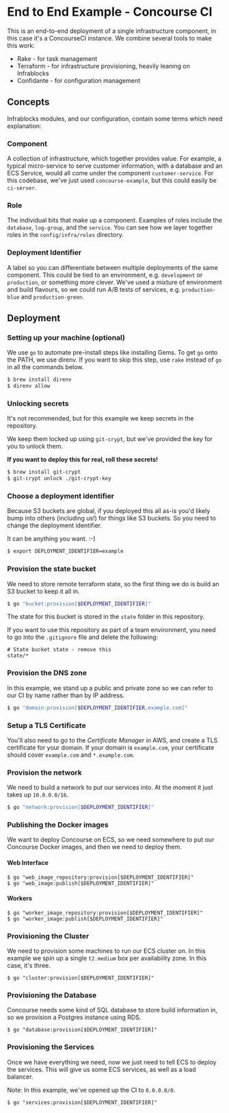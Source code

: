 # End to End Example - Concourse CI

This is an end-to-end deployment of a single infrastructure component, in this
case it's a ConcourseCI instance. We combine several tools to make this work:

* Rake - for task management
* Terraform - for infrastructure provisioning, heavily leaning on Infrablocks
* Confidante - for configuration management

## Concepts

Infrablocks modules, and our configuration, contain some terms which need
explanation:

### Component

A collection of infrastructure, which together provides value. For example, a
typical micro-service to serve customer information, with a database and an ECS
Service, would all come under the component `customer-service`. For this 
codebase, we've just used `concourse-example`, but this could easily be 
`ci-server`.

### Role

The individual bits that make up a component. Examples of roles include the 
`database`, `log-group`, and the `service`. You can see how we layer together
roles in the `config/infra/roles` directory.

### Deployment Identifier

A label so you can differentiate between multiple deployments of the same 
component. This could be tied to an environment, e.g. `development` or 
`production`, or something more clever. We've used a mixture of environment and
build flavours, so we could run A/B tests of services, e.g. `production-blue`
and `production-green`.

## Deployment

### Setting up your machine (optional)

We use `go` to automate pre-install steps like installing Gems. To get `go` onto
the PATH, we use direnv. If you want to skip this step, use `rake` instead of
`go` in all the commands below.

```bash
$ brew install direnv
$ direnv allow
```

### Unlocking secrets

It's not recommended, but for this example we keep secrets in the repository.

We keep them locked up using `git-crypt`, but we've provided the key for you to
unlock them.

**If you want to deploy this for real, roll these secrets!**

```bash
$ brew install git-crypt
$ git-crypt unlock ./git-crypt-key
```

### Choose a deployment identifier

Because S3 buckets are global, if you deployed this all as-is you'd likely bump
into others (including us!) for things like S3 buckets. So you need to change
the deployment identifier.

It can be anything you want. :-)

``` bash
$ export DEPLOYMENT_IDENTIFIER=example
```

### Provision the state bucket

We need to store remote terraform state, so the first thing we do is build an S3
bucket to keep it all in.

```bash
$ go "bucket:provision[$DEPLOYMENT_IDENTIFIER]"
```

The state for this bucket is stored in the `state` folder in this repository.

If you want to use this repository as part of a team environment, you need to go
into the `.gitignore` file and delete the following:

```
# State bucket state - remove this
state/*
```

### Provision the DNS zone

In this example, we stand up a public and private zone so we can refer to our
CI by name rather than by IP address.

```bash
$ go "domain:provision[$DEPLOYMENT_IDENTIFIER,example.com]"
```

### Setup a TLS Certificate

You'll also need to go to the _Certificate Manager_ in AWS, and create a TLS
certificate for your domain. If your domain is `example.com`, your certificate
should cover `example.com` and `*.example.com`.

### Provision the network

We need to build a network to put our services into. At the moment it just takes
up `10.0.0.0/16`.

```bash
$ go "network:provision[$DEPLOYMENT_IDENTIFIER]"
```

### Publishing the Docker images

We want to deploy Concourse on ECS, so we need somewhere to put our Concourse
Docker images, and then we need to deploy them.

#### Web Interface

```
$ go "web_image_repository:provision[$DEPLOYMENT_IDENTIFIER]"
$ go "web_image:publish[$DEPLOYMENT_IDENTIFIER]"
```

#### Workers

```
$ go "worker_image_repository:provision[$DEPLOYMENT_IDENTIFIER]"
$ go "worker_image:publish[$DEPLOYMENT_IDENTIFIER]"
```

### Provisioning the Cluster

We need to provision some machines to run our ECS cluster on. In this example
we spin up a single `t2.medium` box per availability zone. In this case, it's
three.

```
$ go "cluster:provision[$DEPLOYMENT_IDENTIFIER]"
```

### Provisioning the Database

Concourse needs some kind of SQL database to store build information in, so we
provision a Postgres instance using RDS.

```
$ go "database:provision[$DEPLOYMENT_IDENTIFIER]"
```

### Provisioning the Services

Once we have everything we need, now we just need to tell ECS to deploy the
services. This will give us some ECS services, as well as a load balancer.

Note: In this example, we've opened up the CI to `0.0.0.0/0`.

```
$ go "services:provision[$DEPLOYMENT_IDENTIFIER]"
```
